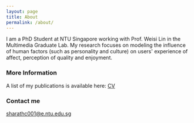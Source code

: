 ```yaml
---
layout: page
title: About
permalink: /about/
---
```


I am a PhD Student at NTU Singapore working with Prof. Weisi Lin in the Multimedia Graduate Lab. My research focuses on modeling the influence of human factors (such as personality and culture) on users' experience of affect, perception of quality and enjoyment. 

### More Information

A list of my publications is available here: [CV](https://www.dropbox.com/s/60n07gik1tlu3qq/CV_SharathChandra.pdf?dl=1)

### Contact me

[sharathc001@e.ntu.edu.sg](mailto:sharathc001@e.ntu.edu.sg)
